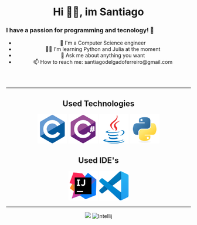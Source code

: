<header align="left">
    <h1 align="center"> Hi 👋🏽, im Santiago</h1>
    <h3 align="left">I have a passion for programming and tecnology! 🚀</h3>
        <ul>
            <li>🔭 I'm a Computer Science engineer</li>
            <li>👨‍🎓 I'm learning Python and Julia at the moment</li>
            <li>💬 Ask me about anything you want</li>
            <li>📫 How to reach me: santiagodelgadoferreiro@gmail.com</li>
</header>
<hr>
<div align="center">
    <h2 align="center">Used Technologies</h2>
    <div align="center">
        <img src="https://github.com/devicons/devicon/blob/master/icons/c/c-original.svg" alt="C" width="80">
        <img src="https://github.com/devicons/devicon/blob/master/icons/csharp/csharp-original.svg" alt="C#" width="80">
        <img src="https://github.com/devicons/devicon/blob/master/icons/java/java-original.svg" alt="Java" width="80">
        <img src="https://github.com/devicons/devicon/blob/master/icons/python/python-original.svg" alt="Python" width="80">
    </div>
    <h2 align="center">Used IDE's</h2>
    <div align="center">
        <img src="https://github.com/devicons/devicon/blob/master/icons/intellij/intellij-original.svg" alt="Intellij" width="80">
        <img src="https://github.com/devicons/devicon/blob/master/icons/vscode/vscode-original.svg" alt="VsCode" width="80">
    </div>
</div>
<hr>
<footer align="center">
    <p align="center">
        <img src="https://github-readme-stats.vercel.app/api?username=francojimenezcopati&include_all_commits=true&show_icons=true&theme=radical" height="250">
        <img src="https://github-readme-stats.vercel.app/api/top-langs/?username=francojimenezcopati&layout=compact&hide=css&theme=radical" alt="Intellij" height="250">
    </p>
</footer>
